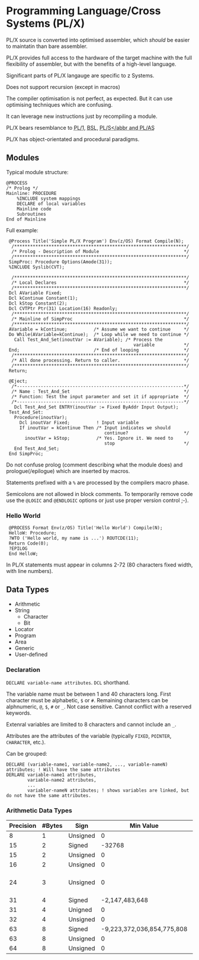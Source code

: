 # Programming Language/Cross Systems (PL/X)
PL/X source is converted into optimised assembler, which *should* be easier to maintatin than bare assembler.

PL/X provides full access to the hardware of the target machine with the full flexibility of assembler, but with the benefits of a high-level language.

Significant parts of PL/X langauge are specific to z Systems.

Does not support recursion (except in macros)

The compiler optimisation is not perfect, as expected. But it can use optimising techniques which are confusing.

It can leverage new instructions just by recompiling a module.

PL/X bears resemblance to <abbr title="Programming Language 1">PL/1</abbr>, <abbr title="Basic System Language">BSL</abbr>, <abbr title="Programming Language Systems">PL/S</abbr and <abbr title="Programming Language Advanced Systems">PL/AS</abbr>

PL/X has object-orientated and procedural paradigms.

## Modules

Typical module structure:

```plx
@PROCESS
/* Prolog */
Mainline: PROCEDURE
    %INCLUDE system mappings
    DECLARE of local variables
    Mainline code
    Subroutines
End of Mainline
```

Full example:

```plx
 @Process Title('Simple PL/X Program') Env(z/OS) Format Compile(N); 
  /*****************************************************************/
  /* Prolog - Description of Module                                */ 
  /*****************************************************************/
 SimpProc: Procedure Options(Amode(31));
 %INCLUDE Syslib(CVT);
 
  /*****************************************************************/
  /* Local Declares                                                */
  /*****************************************************************/
 Dcl AVariable Fixed;
 Dcl kContinue Constant(1);
 Dcl kStop Constant(2);
 Dcl CVTPtr Ptr(31) Location(16) Readonly;
  /*****************************************************************/
  /* Mainline of SimpProc                                          */
  /*****************************************************************/
 AVariable = kContinue;          /* Assume we want to continue     */
 Do While(AVariable=kContinue);  /* Loop while we need to continue */
   Call Test_And_Set(inoutVar := AVariable); /* Process the
                                                variable           */
 End;                            /* End of looping                 */
  /*****************************************************************/
  /* All done processing. Return to caller.                        */
  /*****************************************************************/
 Return;
 
 @Eject;
  /*---------------------------------------------------------------*/
  /* Name : Test_And_Set                                           */
  /* Function: Test the input parameter and set it if appropriate  */
  /*---------------------------------------------------------------*/
   Dcl Test_And_Set ENTRY(inoutVar := Fixed ByAddr Input Output);
 Test_And_Set:
   Procedure(inoutVar);
     Dcl inoutVar Fixed;          ! Input variable
     If inoutVar = kContinue Then /* Input indicates we should
                                     continue?                     */
       inoutVar = kStop;          /* Yes. Ignore it. We need to
                                     stop                          */
   End Test_And_Set;
 End SimpProc;
```

Do not confuse prolog (comment describing what the module does) and prologue(/epilogue) which are inserted by macros.

Statements prefixed with a `%` are processed by the compilers macro phase.

Semicolons are not allowed in block comments. To temporarily remove code use the `@LOGIC` and `@ENDLOGIC` options or just use proper version control ;-).

### Hello World

```plx
 @PROCESS Format Env(z/OS) Title('Hello World') Compile(N);
 HelloW: Procedure;
 ?WTO ('Hello world, my name is ...') ROUTCDE(11);
 Return Code(0);
 ?EPILOG
 End HelloW;
```

In PL/X statements must appear in columns 2-72 (80 characters fixed width, with line numbers).

## Data Types

* Arithmetic
* String
  * Character
  * Bit
* Locator
* Program
* Area
* Generic
* User-defined

### Declaration

`DECLARE variable-name attributes`. `DCL` shorthand.

The variable name must be between 1 and 40 characters long. First character must be alphabetic, `$` or `#`. Remaining characters can be alphnumeric, `@`, `$`, `#` or `_`. Not case sensitive. Cannot conflict with a reserved keywords.

Extenral variables are limited to 8 characters and cannot include an `_`.

Attributes are the attributes of the variable (typically `FIXED`, `POINTER`, `CHARACTER`, etc.).

Can be grouped:

```plx
DECLARE (variable-name1, variable-name2, ..., variable-nameN) attributes; ! Will have the same attributes
DERLARE variable-name1 attributes,
        variable-name2 attributes,
        ...
        variabler-nameN attributes; ! shows variables are linked, but do not have the same attributes.
```

### Arithmetic Data Types

| Precision | #Bytes | Sign     | Min Value                  | Max Value                  | Boundary                             |
|-----------|--------|----------|----------------------------|----------------------------|--------------------------------------|
| 8         | 1      | Unsigned | 0                          | 255                        | Byte                                 |
| 15        | 2      | Signed   | -32768                     | 32767                      | Halfword                             |
| 15        | 2      | Unsigned | 0                          | 32767                      | Halfword                             |
| 16        | 2      | Unsigned | 0                          | 65,535                     | Halfword                             |
| 24        | 3      | Unsigned | 0                          | 16,777,215                 | Word (starts in 2<sup>nd</sup> byte) |
| 31        | 4      | Signed   | -2,147,483,648             | 2,147,483,647              | Word                                 |
| 31        | 4      | Unigned  | 0                          | 2,147,483,647              | Word                                 |
| 32        | 4      | Unsigned | 0                          | 4,294,967,295              | Word                                 |
| 63        | 8      | Signed   | -9,223,372,036,854,775,808 | 9,223,372,036,854,775,807  | Doubleword                           |
| 63        | 8      | Unsigned | 0                          | 9,223,372,036,854,775,807  | Doubleword                           |
| 64        | 8      | Unsigned | 0                          | 18,446,744,073,709,551,615 | Doubleword                           |

